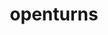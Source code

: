 ---
title: "openturns"
layout: cache
categories: [package, v0.18.0]
meta: {"versions": ["1.18"], "compilers": ["gcc@=7.5.0"], "oss": ["ubuntu18.04"], "platforms": ["linux"], "targets": ["x86_64"], "stacks": ["e4s", "root"], "num_specs": 1, "num_specs_by_stack": {"e4s": 1, "root": 1}}
spec_details: [{"hash": "cnzj3pynrnauchfa4wnjya3pzkrd2u73", "compiler": "gcc@=7.5.0", "versions": ["1.18"], "os": "ubuntu18.04", "platform": "linux", "target": "x86_64", "variants": ["build_type=RelWithDebInfo", "~ipo", "+python"], "stacks": ["e4s", "root"], "size": "-", "tarball": "https://binaries.spack.io/releases/v0.18.0/build_cache/linux-ubuntu18.04-x86_64/gcc-7.5.0/openturns-1.18/linux-ubuntu18.04-x86_64-gcc-7.5.0-openturns-1.18-cnzj3pynrnauchfa4wnjya3pzkrd2u73.spack"}]
---